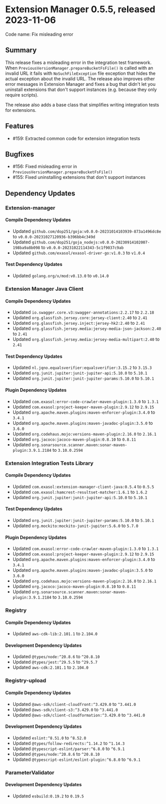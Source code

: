 # Extension Manager 0.5.5, released 2023-11-06

Code name: Fix misleading error

## Summary

This release fixes a misleading error in the integration test framework. When `PreviousVersionManager.prepareBucketFsFile()` is called with an invalid URL it fails with `NoSuchFileException` file exception that hides the actual exception about the invalid URL. The release also improves other error messages in Extension Manager and fixes a bug that didn't let you uninstall extensions that don't support instances (e.g. because they only require scripts).

The release also adds a base class that simplifies writing integration tests for extensions.

## Features

* #159: Extracted common code for extension integration tests

## Bugfixes

* #156: Fixed misleading error in `PreviousVersionManager.prepareBucketFsFile()`
* #155: Fixed uninstalling extensions that don't support instances

## Dependency Updates

### Extension-manager

#### Compile Dependency Updates

* Updated `github.com/dop251/goja:v0.0.0-20231014103939-873a1496dc8e` to `v0.0.0-20231027120936-b396bb4c349d`
* Updated `github.com/dop251/goja_nodejs:v0.0.0-20230914102007-198ba9a8b098` to `v0.0.0-20231022114343-5c1f9037c9ab`
* Updated `github.com/exasol/exasol-driver-go:v1.0.3` to `v1.0.4`

#### Test Dependency Updates

* Updated `golang.org/x/mod:v0.13.0` to `v0.14.0`

### Extension Manager Java Client

#### Compile Dependency Updates

* Updated `io.swagger.core.v3:swagger-annotations:2.2.17` to `2.2.18`
* Updated `org.glassfish.jersey.core:jersey-client:2.40` to `2.41`
* Updated `org.glassfish.jersey.inject:jersey-hk2:2.40` to `2.41`
* Updated `org.glassfish.jersey.media:jersey-media-json-jackson:2.40` to `2.41`
* Updated `org.glassfish.jersey.media:jersey-media-multipart:2.40` to `2.41`

#### Test Dependency Updates

* Updated `nl.jqno.equalsverifier:equalsverifier:3.15.2` to `3.15.3`
* Updated `org.junit.jupiter:junit-jupiter-api:5.10.0` to `5.10.1`
* Updated `org.junit.jupiter:junit-jupiter-params:5.10.0` to `5.10.1`

#### Plugin Dependency Updates

* Updated `com.exasol:error-code-crawler-maven-plugin:1.3.0` to `1.3.1`
* Updated `com.exasol:project-keeper-maven-plugin:2.9.12` to `2.9.15`
* Updated `org.apache.maven.plugins:maven-enforcer-plugin:3.4.0` to `3.4.1`
* Updated `org.apache.maven.plugins:maven-javadoc-plugin:3.5.0` to `3.6.0`
* Updated `org.codehaus.mojo:versions-maven-plugin:2.16.0` to `2.16.1`
* Updated `org.jacoco:jacoco-maven-plugin:0.8.10` to `0.8.11`
* Updated `org.sonarsource.scanner.maven:sonar-maven-plugin:3.9.1.2184` to `3.10.0.2594`

### Extension Integration Tests Library

#### Compile Dependency Updates

* Updated `com.exasol:extension-manager-client-java:0.5.4` to `0.5.5`
* Updated `com.exasol:hamcrest-resultset-matcher:1.6.1` to `1.6.2`
* Updated `org.junit.jupiter:junit-jupiter-api:5.10.0` to `5.10.1`

#### Test Dependency Updates

* Updated `org.junit.jupiter:junit-jupiter-params:5.10.0` to `5.10.1`
* Updated `org.mockito:mockito-junit-jupiter:5.6.0` to `5.7.0`

#### Plugin Dependency Updates

* Updated `com.exasol:error-code-crawler-maven-plugin:1.3.0` to `1.3.1`
* Updated `com.exasol:project-keeper-maven-plugin:2.9.12` to `2.9.15`
* Updated `org.apache.maven.plugins:maven-enforcer-plugin:3.4.0` to `3.4.1`
* Updated `org.apache.maven.plugins:maven-javadoc-plugin:3.5.0` to `3.6.0`
* Updated `org.codehaus.mojo:versions-maven-plugin:2.16.0` to `2.16.1`
* Updated `org.jacoco:jacoco-maven-plugin:0.8.10` to `0.8.11`
* Updated `org.sonarsource.scanner.maven:sonar-maven-plugin:3.9.1.2184` to `3.10.0.2594`

### Registry

#### Compile Dependency Updates

* Updated `aws-cdk-lib:2.101.1` to `2.104.0`

#### Development Dependency Updates

* Updated `@types/node:^20.8.6` to `^20.8.10`
* Updated `@types/jest:^29.5.5` to `^29.5.7`
* Updated `aws-cdk:2.101.1` to `2.104.0`

### Registry-upload

#### Compile Dependency Updates

* Updated `@aws-sdk/client-cloudfront:^3.429.0` to `^3.441.0`
* Updated `@aws-sdk/client-s3:^3.429.0` to `^3.441.0`
* Updated `@aws-sdk/client-cloudformation:^3.429.0` to `^3.441.0`

#### Development Dependency Updates

* Updated `eslint:^8.51.0` to `^8.52.0`
* Updated `@types/follow-redirects:^1.14.2` to `^1.14.3`
* Updated `@typescript-eslint/parser:^6.8.0` to `^6.9.1`
* Updated `@types/node:^20.8.6` to `^20.8.10`
* Updated `@typescript-eslint/eslint-plugin:^6.8.0` to `^6.9.1`

### ParameterValidator

#### Development Dependency Updates

* Updated `esbuild:0.19.2` to `0.19.5`

